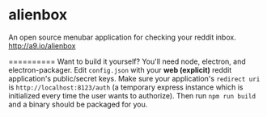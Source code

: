 # alienbox
An open source menubar application for checking your reddit inbox.
http://a9.io/alienbox

==========
Want to build it yourself? You'll need node, electron, and electron-packager. Edit `config.json` with your **web (explicit)** reddit application's public/secret keys. Make sure your application's `redirect uri` is `http://localhost:8123/auth` (a temporary express instance which is initialized every time the user wants to authorize). Then run `npm run build` and a binary should be packaged for you.
